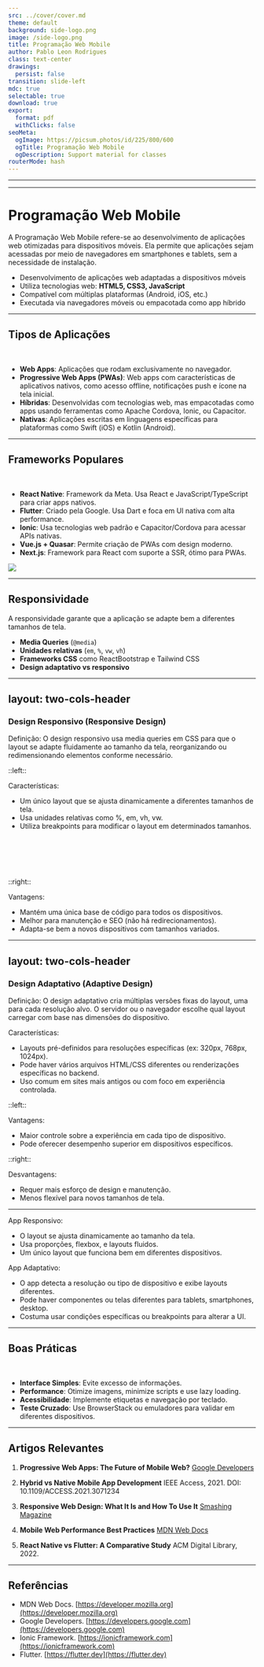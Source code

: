 ```yaml
---
src: ../cover/cover.md
theme: default
background: side-logo.png
image: /side-logo.png
title: Programação Web Mobile
author: Pablo Leon Rodrigues
class: text-center
drawings:
  persist: false
transition: slide-left
mdc: true
selectable: true
download: true
export:
  format: pdf
  withClicks: false
seoMeta:
  ogImage: https://picsum.photos/id/225/800/600
  ogTitle: Programação Web Mobile
  ogDescription: Support material for classes
routerMode: hash
---
```


---

<Toc />

---

# Programação Web Mobile

A Programação Web Mobile refere-se ao desenvolvimento de aplicações web otimizadas para dispositivos móveis. Ela permite que aplicações sejam acessadas por meio de navegadores em smartphones e tablets, sem a necessidade de instalação.

- Desenvolvimento de aplicações web adaptadas a dispositivos móveis
- Utiliza tecnologias web: **HTML5, CSS3, JavaScript**
- Compatível com múltiplas plataformas (Android, iOS, etc.)
- Executada via navegadores móveis ou empacotada como app híbrido

---

## Tipos de Aplicações

<br>

- **Web Apps**: Aplicações que rodam exclusivamente no navegador.
- **Progressive Web Apps (PWAs)**: Web apps com características de aplicativos nativos, como acesso offline, notificações push e ícone na tela inicial.
- **Híbridas**: Desenvolvidas com tecnologias web, mas empacotadas como apps usando ferramentas como Apache Cordova, Ionic, ou Capacitor.
- **Nativas**: Aplicações escritas em linguagens específicas para plataformas como Swift (iOS) e Kotlin (Android).


---

## Frameworks Populares

<br>

- **React Native**: Framework da Meta. Usa React e JavaScript/TypeScript para criar apps nativos.
- **Flutter**: Criado pela Google. Usa Dart e foca em UI nativa com alta performance.
- **Ionic**: Usa tecnologias web padrão e Capacitor/Cordova para acessar APIs nativas.
- **Vue.js + Quasar**: Permite criação de PWAs com design moderno.
- **Next.js**: Framework para React com suporte a SSR, ótimo para PWAs.

![](/icons.png)

---

## Responsividade

A responsividade garante que a aplicação se adapte bem a diferentes tamanhos de tela.

- **Media Queries** (`@media`)
- **Unidades relativas** (`em`, `%`, `vw`, `vh`)
- **Frameworks CSS** como ReactBootstrap e Tailwind CSS
- **Design adaptativo vs responsivo**

---
layout: two-cols-header
---

### Design Responsivo (Responsive Design)

Definição:
O design responsivo usa media queries em CSS para que o layout se adapte fluidamente ao tamanho da tela, reorganizando ou redimensionando elementos conforme necessário.

::left::

Características:

- Um único layout que se ajusta dinamicamente a diferentes tamanhos de tela.
- Usa unidades relativas como %, em, vh, vw.
- Utiliza breakpoints para modificar o layout em determinados tamanhos.

<br><br><br><br>

::right::

Vantagens:

- Mantém uma única base de código para todos os dispositivos.
- Melhor para manutenção e SEO (não há redirecionamentos).
- Adapta-se bem a novos dispositivos com tamanhos variados.

---
layout: two-cols-header
---

### Design Adaptativo (Adaptive Design)

Definição:
O design adaptativo cria múltiplas versões fixas do layout, uma para cada resolução alvo. O servidor ou o navegador escolhe qual layout carregar com base nas dimensões do dispositivo.

Características:

- Layouts pré-definidos para resoluções específicas (ex: 320px, 768px, 1024px).
- Pode haver vários arquivos HTML/CSS diferentes ou renderizações específicas no backend.
- Uso comum em sites mais antigos ou com foco em experiência controlada.

::left::

Vantagens:

- Maior controle sobre a experiência em cada tipo de dispositivo.
- Pode oferecer desempenho superior em dispositivos específicos.

::right::

Desvantagens:

- Requer mais esforço de design e manutenção.
- Menos flexível para novos tamanhos de tela.

---

App Responsivo:
- O layout se ajusta dinamicamente ao tamanho da tela.
- Usa proporções, flexbox, e layouts fluidos.
- Um único layout que funciona bem em diferentes dispositivos.

App Adaptativo:

- O app detecta a resolução ou tipo de dispositivo e exibe layouts diferentes.
- Pode haver componentes ou telas diferentes para tablets, smartphones, desktop.
- Costuma usar condições específicas ou breakpoints para alterar a UI.




---

## Boas Práticas

<br>

- **Interface Simples**: Evite excesso de informações.
- **Performance**: Otimize imagens, minimize scripts e use lazy loading.
- **Acessibilidade**: Implemente etiquetas e navegação por teclado.
- **Teste Cruzado**: Use BrowserStack ou emuladores para validar em diferentes dispositivos.

---

## Artigos Relevantes

1. **Progressive Web Apps: The Future of Mobile Web?**
   [Google Developers](https://developer.google.com/web/progressive-web-apps)

2. **Hybrid vs Native Mobile App Development**
   IEEE Access, 2021. DOI: 10.1109/ACCESS.2021.3071234

3. **Responsive Web Design: What It Is and How To Use It**
   [Smashing Magazine](https://www.smashingmagazine.com/2011/01/guidelines-for-responsive-web-design/)

4. **Mobile Web Performance Best Practices**
   [MDN Web Docs](https://developer.mozilla.org/en-US/docs/Web/Performance)

5. **React Native vs Flutter: A Comparative Study**
   ACM Digital Library, 2022.


---

## Referências

- MDN Web Docs. [https://developer.mozilla.org](https://developer.mozilla.org)
- Google Developers. [https://developers.google.com](https://developers.google.com)
- Ionic Framework. [https://ionicframework.com](https://ionicframework.com)
- Flutter. [https://flutter.dev](https://flutter.dev)